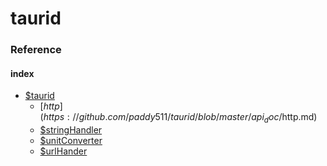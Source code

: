 # taurid
### Reference

#### index
- [$taurid]()
  * [$http](https://github.com/paddy511/taurid/blob/master/api_doc/$http.md)
  * [$stringHandler]()
  * [$unitConverter]()
  * [$urlHander]()
